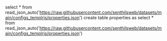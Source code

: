 select * from read_json_auto('https://raw.githubusercontent.com/senthilsweb/datasets/main/configs_templrjs/properties.json')
create table properties as select * from read_json_auto('https://raw.githubusercontent.com/senthilsweb/datasets/main/configs_templrjs/properties.json')
